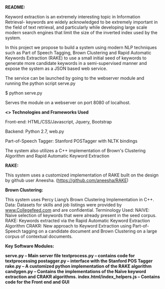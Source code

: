 <b>README:</b>

Keyword extraction is an extremely interesting topic in Information Retrieval- keywords are widely acknowledged to be extremely important in the field of text retrieval, and particularly while developing large scale modern search engines that limit the size of the inverted index used by the system.

In this project we propose to build a system using modern NLP techniques such as Part of Speech Tagging, Brown Clustering and Rapid Automatic Keywords Extraction (RAKE) to use a small initial seed of keywords to generate more candidate keywords in a semi-supervised manner and expose the system as a JSON based web service. 

The service can be launched by going to the webserver module and running the python script serve.py 

$ python serve.py 

Serves the module on a webserver on port 8080 of localhost.

<b><> Technologies and Frameworks Used</b>

Front-end: HTML/CSS/Javascript, Jquery, Bootstrap 

Backend: Python 2.7, web.py 

Part-of-Speech Tagger: Stanford POSTagger with NLTK bindings 

The system also utilizes a C++ implementation of Brown's Clustering Algorithm and Rapid Automatic Keyword Extraction

<b>RAKE: </b>

This system uses a customized implementation of RAKE built on the design by github user Aneesha. (https://github.com/aneesha/RAKE)

<b>Brown Clustering: </b>

This system uses Percy Liang’s Brown Clustering Implementation in C++.
Data:
Datasets for skills and job listings were provided by www.Collegefeed.com and are confidential. 
Terminology Used:
NAIVE: Naive selection of keywords that were already present in the seed corpus. 
RAKE: Keywords extracted via the Rapid Automatic Keyword Extraction Algorithm 
CRAKR: New approach to Keyword Extraction using Part-of-Speech tagging on a candidate document and Brown Clustering on a large corpus of contextual documents.

<b>
Key Software Modules:

serve.py – Main server file
textprocess.py – contains code for textprocessing
postagger.py – interface with the Stanford POS Tagger
rake.py – A customized python implementation of the RAKE algorithm
candygen.py – Contains the implementations of the  Naïve keyword extraction and CRAKR algorithms.
index.html/index_helpers.js – Contains code for the Front end and GUI 

</b>
